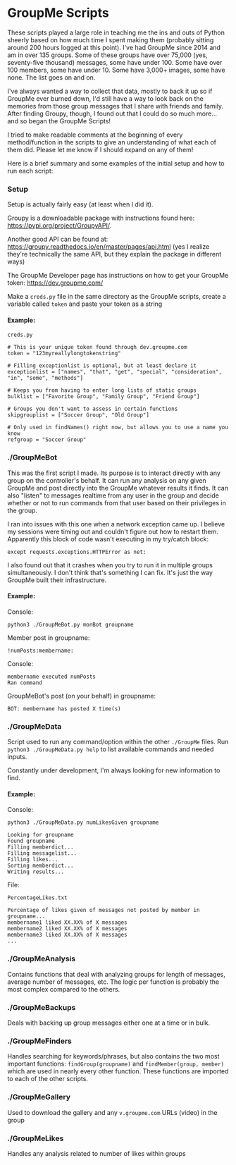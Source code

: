 # GroupMe Scripts

These scripts played a large role in teaching me the ins and outs of Python sheerly based on how much time I spent making them (probably sitting around 200 hours logged at this point). I've had GroupMe since 2014 and am in over 135 groups. Some of these groups have over 75,000 (yes, seventy-five thousand) messages, some have under 100. Some have over 100 members, some have under 10. Some have 3,000+ images, some have none. The list goes on and on.

I've always wanted a way to collect that data, mostly to back it up so if GroupMe ever burned down, I'd still have a way to look back on the memories from those group messages that I share with friends and family. After finding Groupy, though, I found out that I could do so much more... and so began the GroupMe Scripts!

I tried to make readable comments at the beginning of every method/function in the scripts to give an understanding of what each of them did. Please let me know if I should expand on any of them!

Here is a brief summary and some examples of the initial setup and how to run each script:

### Setup

Setup is actually fairly easy (at least when I did it).

Groupy is a downloadable package with instructions found here: https://pypi.org/project/GroupyAPI/.

Another good API can be found at: https://groupy.readthedocs.io/en/master/pages/api.html (yes I realize they're technically the same API, but they explain the package in different ways)

The GroupMe Developer page has instructions on how to get your GroupMe token: https://dev.groupme.com/

Make a `creds.py` file in the same directory as the GroupMe scripts, create a variable called `token` and paste your token as a string

#### Example:

`creds.py`
```
# This is your unique token found through dev.groupme.com
token = "123myreallylongtokenstring"

# Filling exceptionlist is optional, but at least declare it
exceptionlist = ["names", "that", "get", "special", "consideration", "in", "some", "methods"]

# Keeps you from having to enter long lists of static groups
bulklist = ["Favorite Group", "Family Group", "Friend Group"]

# Groups you don't want to assess in certain functions
skipgrouplist = ["Soccer Group", "Old Group"]

# Only used in findNames() right now, but allows you to use a name you know
refgroup = "Soccer Group"
```


### ./GroupMeBot

This was the first script I made. Its purpose is to interact directly with any group on the controller's behalf. It can run any analysis on any given GroupMe and post directly into the GroupMe whatever results it finds. It can also "listen" to messages realtime from any user in the group and decide whether or not to run commands from that user based on their privileges in the group.

I ran into issues with this one when a network exception came up. I believe my sessions were timing out and couldn't figure out how to restart them. Apparently this block of code wasn't executing in my try/catch block:

`except requests.exceptions.HTTPError as net:`

I also found out that it crashes when you try to run it in multiple groups simultaneously. I don't think that's something I can fix. It's just the way GroupMe built their infrastructure.

#### Example:

Console:

`python3 ./GroupMeBot.py monBot groupname`

Member post in groupname:

`!numPosts:membername:`

Console:
```
membername executed numPosts
Ran command
```

GroupMeBot's post (on your behalf) in groupname:

`BOT: membername has posted X time(s)`

### ./GroupMeData

Script used to run any command/option within the other `./GroupMe` files. Run `python3 ./GroupMeData.py help` to list available commands and needed inputs.

Constantly under development, I'm always looking for new information to find.

#### Example:

Console:

`python3 ./GroupMeData.py numLikesGiven groupname`
```
Looking for groupname
Found groupname
Filling memberdict...
Filling messagelist...
Filling likes...
Sorting memberdict...
Writing results...
```

File:

`PercentageLikes.txt`
```
Percentage of likes given of messages not posted by member in groupname...
membername1 liked XX.XX% of X messages
membername2 liked XX.XX% of X messages
membername3 liked XX.XX% of X messages
...
```

### ./GroupMeAnalysis

Contains functions that deal with analyzing groups for length of messages, average number of messages, etc. The logic per function is probably the most complex compared to the others.

### ./GroupMeBackups

Deals with backing up group messages either one at a time or in bulk.

### ./GroupMeFinders

Handles searching for keywords/phrases, but also contains the two most important functions: `findGroup(groupname)` and `findMember(group, member)` which are used in nearly every other function. These functions are imported to each of the other scripts.

### ./GroupMeGallery

Used to download the gallery and any `v.groupme.com` URLs (video) in the group

### ./GroupMeLikes

Handles any analysis related to number of likes within groups
